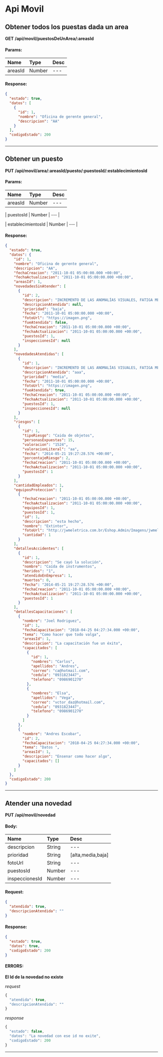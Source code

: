 # Api Movil

## Obtener todos los puestas dada un area

__GET__ __/api/movil/puestosDeUnArea/:areasId__


#### Params:
| Name       | Type    | Desc |
| :--------- | :------ | :-------|
| areasId | Number |   ---   |
	

#### Response:

```json
{
  "estado": true,
  "datos": [
    {
      "id": 1,
      "nombre": "Oficina de gerente general",
      "descripcion": "AA"
    }
  ],
  "codigoEstado": 200
}
```


___



## Obtener un puesto

__PUT__ __/api/movil/area/:areasId/puesto/:puestosId/:establecimientosId__


#### Params:
| Name       | Type    | Desc |
| :--------- | :------ | :-------|
| areasId | Number |   ---   |
	
| puestosId | Number |   ---   |
	
| establecimientosId | Number |   ---   |
	

#### Response:

```json
{
  "estado": true,
  "datos": {
    "id": 1,
    "nombre": "Oficina de gerente general",
    "descripcion": "AA",
    "fechaCreacion": "2011-10-01 05:00:00.000 +00:00",
    "fechaActualizacion": "2011-10-01 05:00:00.000 +00:00",
    "areasId": 1,
    "novedadesSinAtender": [
      {
        "id": 2,
        "descripcion": "INCREMENTO DE LAS ANOMALÍAS VISUALES, FATIGA MENTAL Y VISUAL",
        "descripcionAtendida": null,
        "prioridad": "baja",
        "fecha": "2011-10-01 05:00:00.000 +00:00",
        "fotoUrl": "https://imagen.png",
        "fueAtendida": false,
        "fechaCreacion": "2011-10-01 05:00:00.000 +00:00",
        "fechaActualizacion": "2011-10-01 05:00:00.000 +00:00",
        "puestosId": 1,
        "inspeccionesId": null
      }
    ],
    "novedadesAtendidas": [
      {
        "id": 1,
        "descripcion": "INCREMENTO DE LAS ANOMALÍAS VISUALES, FATIGA MENTAL Y VISUAL, DOLOR DE CABEZA",
        "descripcionAtendida": "aaa",
        "prioridad": "media",
        "fecha": "2011-10-01 05:00:00.000 +00:00",
        "fotoUrl": "https://imagen.png",
        "fueAtendida": true,
        "fechaCreacion": "2011-10-01 05:00:00.000 +00:00",
        "fechaActualizacion": "2011-10-01 05:00:00.000 +00:00",
        "puestosId": 1,
        "inspeccionesId": null
      }
    ],
    "riesgos": [
      {
        "id": 1,
        "tipoRiesgo": "Caida de objetos",
        "personasExpuestas": 15,
        "valoracion": "1524",
        "valoracionLiteral": "aa",
        "fecha": "2014-05-21 19:27:28.576 +00:00",
        "porcentajeRiesgo": 2,
        "fechaCreacion": "2011-10-01 05:00:00.000 +00:00",
        "fechaActualizacion": "2011-10-01 05:00:00.000 +00:00",
        "puestosId": 1
      }
    ],
    "cantidadEmpleados": 1,
    "equiposProteccion": [
      {
        "fechaCreacion": "2011-10-01 05:00:00.000 +00:00",
        "fechaActualizacion": "2011-10-01 05:00:00.000 +00:00",
        "equiposId": 1,
        "puestosId": 1,
        "id": 1,
        "descripcion": "esta hecho",
        "nombre": "Extintor",
        "fotoUrl": "http://jwmeletrica.com.br/Eshop.Admin/Imagens/jwmeletrica/CO2%20(1)%202.jpg",
        "cantidad": 1
      }
    ],
    "detallesAccidentes": [
      {
        "id": 1,
        "descripcion": "Se cayó la solución",
        "nombre": "Caída de instrumentos",
        "heridos": "1",
        "atendidoEnEmpresa": 1,
        "muertos": 0,
        "fecha": "2014-05-21 19:27:28.576 +00:00",
        "fechaCreacion": "2011-10-01 05:00:00.000 +00:00",
        "fechaActualizacion": "2011-10-01 05:00:00.000 +00:00",
        "puestosId": 1
      }
    ],
    "detallesCapacitaciones": [
      {
        "nombre": "Joel Rodriguez",
        "id": 1,
        "fechaCapacitacion": "2018-04-25 04:27:34.000 +00:00",
        "tema": "Como hacer que todo valga",
        "areasId": 1,
        "descripcion": "La capacitación fue un éxito",
        "capacitados": [
          {
            "id": 1,
            "nombres": "Carlos",
            "apellidos": "Andres",
            "correo": "ca@hotmail.com",
            "cedula": "0931823447",
            "telefono": "0986901270"
          },
          {
            "nombres": "Elsa",
            "apellidos": "Vega",
            "correo": "vctor_daz@hotmail.com",
            "cedula": "0931823447",
            "telefono": "0986901270"
          }
        ]
      },
      {
        "nombre": "Andres Escobar",
        "id": 2,
        "fechaCapacitacion": "2018-04-25 04:27:34.000 +00:00",
        "tema": "Datos ",
        "areasId": 1,
        "descripcion": "Ensenar como hacer algo",
        "capacitados": []
      }
    ]
  },
  "codigoEstado": 200
}
```


___



## Atender una novedad

__PUT__ __/api/movil/novedad__


#### Body:
| Name       | Type    | Desc |
| :--------- | :------ | :-------| 
|  descripcion  | String  |   ---   | 
|  prioridad  | String  |   [alta,media,baja]   | 
|  fotoUrl  | String  |   ---   | 
|  puestosId  | Number  |   ---   | 
|  inspeccionesId  | Number  |   ---   | 

#### Request:

```json
{
  "atendida": true,
  "descripcionAtendida": ""
}
```

#### Response:

```json
{
  "estado": true,
  "datos": true,
  "codigoEstado": 200
}
```

#### ERRORS:
__El Id de la novedad no existe__




_request_

```js
{
  "atendida": true,
  "descripcionAtendida": ""
}
```

_response_

```js
{
  "estado": false,
  "datos": "La novedad con ese id no exite",
  "codigoEstado": 200
}
```
	
	


___



